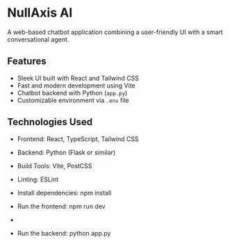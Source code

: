 

# NullAxis AI

A web-based chatbot application combining a user-friendly UI with a smart conversational agent.

## Features

- Sleek UI built with React and Tailwind CSS
- Fast and modern development using Vite
- Chatbot backend with Python (`app.py`)
- Customizable environment via `.env` file

## Technologies Used

- Frontend: React, TypeScript, Tailwind CSS
- Backend: Python (Flask or similar)
- Build Tools: Vite, PostCSS
- Linting: ESLint

- Install dependencies: npm install

- Run the frontend: npm run dev
-
- Run the backend: python app.py
